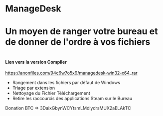# ManageDesk
<h1>Un moyen de ranger votre bureau et de donner de l'ordre à vos fichiers</h1>

<img src="https://cdn-141.anonfiles.com/h1xfw1o2x8/101445be-1640903676/Capture%20d%E2%80%99%C3%A9cran%202021-12-30%20232418.png" alt="" style="max-width:80%;">

<h4 align="left">Lien vers la version Compiler</h4>
<a href="https://anonfiles.com/94c6w7o5x9/managedesk-win32-x64_rar" >https://anonfiles.com/94c6w7o5x9/managedesk-win32-x64_rar</a>

<br>

<ul>
  <li>Rangement dans les fichiers par défaut de Windows</li>
  <li>Triage par extension</li>
  <li>Nettoyage du Fichier Téléchargement</li>
  <li>Retire les raccourcis des applications Steam sur le Bureau</li>
</ul>


<p>Donation BTC => 3DaixGbynWCYtsmLMdiydrsMUX2aELAkTC</p>
